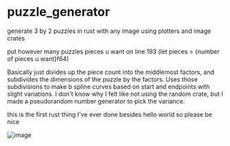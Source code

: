 # puzzle_generator
generate 3 by 2 puzzles in rust with any image using plotters and image crates

put however many puzzles pieces u want on line 193 (let pieces = {number of pieces u want}f64)

Basically just divides up the piece count into the middlemost factors, and subdivides the dimensions of the puzzle by the factors. Uses those subdivisions to make b spline curves based on start and endpoints with slight variations. I don't know why I felt like not using the random crate, but I made a pseudorandom number generator to pick the variance.

this is the first rust thing I've ever done besides hello world so please be nice 

![image](https://user-images.githubusercontent.com/13643473/216840045-87a9e1f1-14c1-432d-bd1c-4e6fdc0ca1e1.png)
